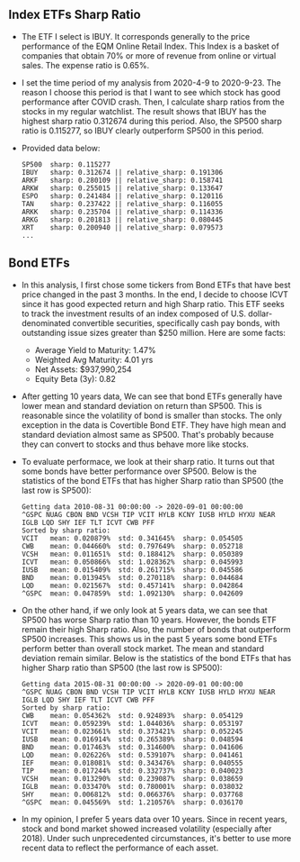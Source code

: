 ## Index ETFs Sharp Ratio
- The ETF I select is IBUY. It corresponds generally to the price performance of the EQM Online Retail Index. This Index is a basket of companies that obtain 70% or more of revenue from online or virtual sales. The expense ratio is 0.65%.

- I set the time period of my analysis from 2020-4-9 to 2020-9-23. The reason I choose this period is that I want to see which stock has good performance after COVID crash. Then, I calculate sharp ratios from the stocks in my regular watchlist. The result shows that IBUY has the highest sharp ratio 0.312674 during this period. Also, the SP500 sharp ratio is 0.115277, so IBUY clearly outperform SP500 in this period.

- Provided data below:
    ```
    SP500  sharp: 0.115277
    IBUY   sharp: 0.312674 || relative_sharp: 0.191306
    ARKF   sharp: 0.280109 || relative_sharp: 0.158741
    ARKW   sharp: 0.255015 || relative_sharp: 0.133647
    ESPO   sharp: 0.241484 || relative_sharp: 0.120116
    TAN    sharp: 0.237422 || relative_sharp: 0.116055
    ARKK   sharp: 0.235704 || relative_sharp: 0.114336
    ARKG   sharp: 0.201813 || relative_sharp: 0.080445
    XRT    sharp: 0.200940 || relative_sharp: 0.079573
    ...
    ```

## Bond ETFs 
- In this analysis, I first chose some tickers from Bond ETFs that have best price changed in the past 3 months. In the end, I decide to choose ICVT since it has good expected return and high Sharp ratio. This ETF seeks to track the investment results of an index composed of U.S. dollar-denominated convertible securities, specifically cash pay bonds, with outstanding issue sizes greater than $250 million. Here are some facts:
  - Average Yield to Maturity: 1.47%
  - Weighted Avg Maturity: 4.01 yrs
  - Net Assets: $937,990,254
  - Equity Beta (3y): 0.82

- After getting 10 years data, We can see that bond ETFs generally have lower mean and standard deviation on return than SP500. This is reasonable since the volatility of bond is smaller than stocks. The only exception in the data is Covertible Bond ETF. They have high mean and standard deviation almost same as SP500. That's probably because they can convert to stocks and thus behave more like stocks.

- To evaluate performace, we look at their sharp ratio. It turns out that some bonds have better performance over SP500. Below is the statistics of the bond ETFs that has higher Sharp ratio than SP500 (the last row is SP500):
    ```
    Getting data 2010-08-31 00:00:00 -> 2020-09-01 00:00:00
    ^GSPC NUAG CBON BND VCSH TIP VCIT HYLB KCNY IUSB HYLD HYXU NEAR IGLB LQD SHY IEF TLT ICVT CWB PFF 
    Sorted by sharp ratio:
    VCIT   mean: 0.020879%  std: 0.341645%  sharp: 0.054505
    CWB    mean: 0.044660%  std: 0.797649%  sharp: 0.052718
    VCSH   mean: 0.011651%  std: 0.188412%  sharp: 0.050389
    ICVT   mean: 0.050866%  std: 1.028362%  sharp: 0.045993
    IUSB   mean: 0.015409%  std: 0.261715%  sharp: 0.045586
    BND    mean: 0.013945%  std: 0.270118%  sharp: 0.044684
    LQD    mean: 0.021567%  std: 0.457141%  sharp: 0.042864
    ^GSPC  mean: 0.047859%  std: 1.092130%  sharp: 0.042609
    ```

- On the other hand, if we only look at 5 years data, we can see that SP500 has worse Sharp ratio than 10 years. However, the bonds ETF remain their high Sharp ratio. Also, the number of bonds that outperform SP500 increases. This shows us in the past 5 years some bond ETFs perform better than overall stock market. The mean and standard deviation remain similar. Below is the statistics of the bond ETFs that has higher Sharp ratio than SP500 (the last row is SP500):
    ```
    Getting data 2015-08-31 00:00:00 -> 2020-09-01 00:00:00
    ^GSPC NUAG CBON BND VCSH TIP VCIT HYLB KCNY IUSB HYLD HYXU NEAR IGLB LQD SHY IEF TLT ICVT CWB PFF 
    Sorted by sharp ratio:
    CWB    mean: 0.054362%  std: 0.924893%  sharp: 0.054129
    ICVT   mean: 0.059239%  std: 1.044036%  sharp: 0.053197
    VCIT   mean: 0.023661%  std: 0.373421%  sharp: 0.052245
    IUSB   mean: 0.016914%  std: 0.265389%  sharp: 0.048594
    BND    mean: 0.017463%  std: 0.314600%  sharp: 0.041606
    LQD    mean: 0.026226%  std: 0.539107%  sharp: 0.041461
    IEF    mean: 0.018081%  std: 0.343476%  sharp: 0.040555
    TIP    mean: 0.017244%  std: 0.332737%  sharp: 0.040023
    VCSH   mean: 0.013290%  std: 0.239087%  sharp: 0.038659
    IGLB   mean: 0.033470%  std: 0.780001%  sharp: 0.038032
    SHY    mean: 0.006812%  std: 0.066376%  sharp: 0.037768
    ^GSPC  mean: 0.045569%  std: 1.210576%  sharp: 0.036170
    ```

- In my opinion, I prefer 5 years data over 10 years. Since in recent years, stock and bond market showed increased volatility (especially after 2018). Under such unprecedented circumstances, it's better to use more recent data to reflect the performance of each asset.